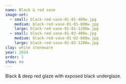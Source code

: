 ```yaml
---
name: Black & red vase
image-set:
  - small: black-red-vase-01-01-400w.jpg
    medium: black-red-vase-01-01-600w.jpg
    large: black-red-vase-01-01-1200w.jpg
  - small: black-red-vase-01-02-400w.jpg
    medium: black-red-vase-01-02-600w.jpg
    large: black-red-vase-01-02-1200w.jpg
clay: white stoneware
year: 2024
order: 1
show: no
---
```


Black & deep red glaze with exposed black underglaze.